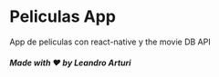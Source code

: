 # Peliculas App
App de peliculas con react-native y the movie DB API

##### Made with ❤️ by Leandro Arturi
